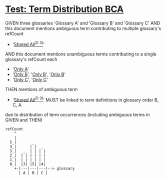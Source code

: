 # [Test: Term Distribution BCA](#test-term-distribution-bca)

GIVEN three glossaries 'Glossary A' and 'Glossary B' and 'Glossary C'
AND this document mentions ambiguous term contributing to multiple glossary's refCount

*   '[Shared All][1][<sup>2)</sup>][2][<sup> 3)</sup>][3]'

AND this document mentions unambiguous terms contributing to a single glossary's refCount each

*   '[Only A][4]'
*   '[Only B][5]', '[Only B][5]', '[Only B][5]'
*   '[Only C][6]', '[Only C][6]'

THEN mentions of ambiguous term

*   '[Shared All][1][<sup>2)</sup>][2][<sup> 3)</sup>][3]' MUST be linked to term definitions in glossary order B, C, A

due to distribution of term occurrences (including ambiguous terms in GIVEN and THEN)

    refCount
        ^
        |
      5_|       _
      4_|      | |  _
      3_|   _  | | | |
      2_|  | | | | | |
      1_|  | | | | | |
      0_|  |3| |5| |4|
        +-|---|---|---|--> glossary
          | A | B | C |

[1]: ./glossary-b.md#shared-all "defined in glossary B and all others."

[2]: ./glossary-c.md#shared-all "defined in glossary C and all others."

[3]: ./glossary-a.md#shared-all "defined in glossary A and all others."

[4]: ./glossary-a.md#only-a "defined in glossary A, only."

[5]: ./glossary-b.md#only-b "defined in glossary B, only."

[6]: ./glossary-c.md#only-c "defined in Glossary C, only."
